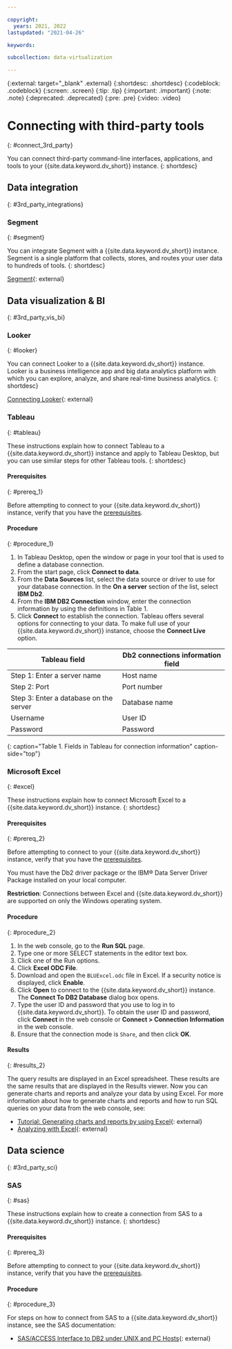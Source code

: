 ```yaml
---

copyright:
  years: 2021, 2022
lastupdated: "2021-04-26"

keywords:

subcollection: data-virtualization

---
```


{:external: target="_blank" .external}
{:shortdesc: .shortdesc}
{:codeblock: .codeblock}
{:screen: .screen}
{:tip: .tip}
{:important: .important}
{:note: .note}
{:deprecated: .deprecated}
{:pre: .pre}
{:video: .video}

# Connecting with third-party tools
{: #connect_3rd_party}

You can connect third-party command-line interfaces, applications, and tools to your {{site.data.keyword.dv_short}} instance. 
{: shortdesc}

## Data integration
{: #3rd_party_integrations}

### Segment
{: #segment}

You can integrate Segment with a {{site.data.keyword.dv_short}} instance. Segment is a single platform that collects, stores, and routes your user data to hundreds of tools.
{: shortdesc}

[Segment](https://segment.com/docs/destinations/db2/){: external}

## Data visualization & BI
{: #3rd_party_vis_bi}

### Looker
{: #looker}

You can connect Looker to a {{site.data.keyword.dv_short}} instance. Looker is a business intelligence app and big data analytics platform with which you can explore, analyze, and share real-time business analytics.
{: shortdesc}

[Connecting Looker](https://docs.looker.com/setup-and-management/connecting-to-db){: external}

### Tableau
{: #tableau}

These instructions explain how to connect Tableau to a {{site.data.keyword.dv_short}} instance and apply to Tableau Desktop, but you can use similar steps for other Tableau tools.
{: shortdesc}

#### Prerequisites
{: #prereq_1}

Before attempting to connect to your {{site.data.keyword.dv_short}} instance, verify that you have the [prerequisites](/docs/Db2onCloud/connecting?topic=Db2onCloud-connect_ov#prereqs).

#### Procedure
{: #procedure_1}

1. In Tableau Desktop, open the window or page in your tool that is used to define a database connection.
2. From the start page, click **Connect to data**.
3. From the **Data Sources** list, select the data source or driver to use for your database connection. In the **On a server** section of the list, select **IBM Db2**.
4. From the **IBM DB2 Connection** window, enter the connection information by using the definitions in Table 1.
5. Click **Connect** to establish the connection. Tableau offers several options for connecting to your data. To make full use of your {{site.data.keyword.dv_short}} instance, choose the **Connect Live** option.

| Tableau field | Db2 connections information field |
|---------------|-----------------------------------|
| Step 1: Enter a server name | Host name |
| Step 2: Port | Port number |
| Step 3: Enter a database on the server | Database name |
| Username | User ID |
| Password | Password |
{: caption="Table 1. Fields in Tableau for connection information" caption-side="top"}

### Microsoft Excel
{: #excel}

These instructions explain how to connect Microsoft Excel to a {{site.data.keyword.dv_short}} instance.
{: shortdesc}

#### Prerequisites
{: #prereq_2}

Before attempting to connect to your {{site.data.keyword.dv_short}} instance, verify that you have the [prerequisites](/docs/Db2onCloud/connecting?topic=Db2onCloud-connect_ov#prereqs).

You must have the Db2 driver package or the IBM® Data Server Driver Package installed on your local computer. 

**Restriction**: Connections between Excel and {{site.data.keyword.dv_short}} are supported on only the Windows operating system.

#### Procedure
{: #procedure_2}

1. In the web console, go to the **Run SQL** page.    
2. Type one or more SELECT statements in the editor text box.
3. Click one of the Run options.
4. Click **Excel ODC File**.
5. Download and open the `BLUExcel.odc` file in Excel. If a security notice is displayed, click **Enable**.
6. Click **Open** to connect to the {{site.data.keyword.dv_short}} instance. The **Connect To DB2 Database** dialog box opens.
7. Type the user ID and password that you use to log in to {{site.data.keyword.dv_short}}. To obtain the user ID and password, click **Connect** in the web console or **Connect > Connection Information** in the web console.
8. Ensure that the connection mode is `Share`, and then click **OK**.

#### Results
{: #results_2}

The query results are displayed in an Excel spreadsheet. These results are the same results that are displayed in the Results viewer. Now you can generate charts and reports and analyze your data by using Excel. For more information about how to generate charts and reports and how to run SQL queries on your data from the web console, see: 
- [Tutorial: Generating charts and reports by using Excel](https://www.ibm.com/support/knowledgecenter/SSFMBX/com.ibm.swg.im.dashdb.analytics.doc/doc/explore_excel_reports.html){: external}
- [Analyzing with Excel](https://www.ibm.com/support/knowledgecenter/SSFMBX/com.ibm.swg.im.dashdb.analytics.doc/doc/exploreexcel.html){: external}

## Data science
{: #3rd_party_sci}

### SAS
{: #sas}

These instructions explain how to create a connection from SAS to a {{site.data.keyword.dv_short}} instance.
{: shortdesc}

#### Prerequisites
{: #prereq_3}

Before attempting to connect to your {{site.data.keyword.dv_short}} instance, verify that you have the [prerequisites](/docs/Db2onCloud/connecting?topic=Db2onCloud-connect_ov#prereqs).

#### Procedure
{: #procedure_3}

For steps on how to connect from SAS to a {{site.data.keyword.dv_short}} instance, see the SAS documentation:
- [SAS/ACCESS Interface to DB2 under UNIX and PC Hosts](https://documentation.sas.com/?docsetId=acreldb&docsetTarget=p1dzq4zjg1iycgn16l4xj9nnvibt.htm&docsetVersion=9.4&locale=en){: external}



